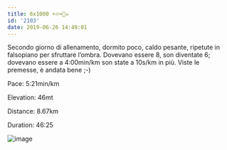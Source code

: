 ```yaml
---
title: 6x1000 ☀🔥➡🏃☠
id: '2103'
date: 2019-06-26 14:49:01
---
```


Secondo giorno di allenamento, dormito poco, caldo pesante, ripetute in falsopiano per sfruttare l’ombra. Dovevano essere 8, son diventate 6; dovevano essere a 4:00min/km son state a 10s/km in più. Viste le premesse, è andata bene ;-)

Pace: 5:21min/km

Elevation: 46mt

Distance: 8.67km

Duration: 46:25



 
![image](/images/2021/08/20190626-activity-map.png)